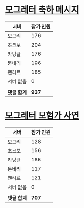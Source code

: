 # [모그레터 축하 메시지](./Event250701_v7_2_10th_moogleletter0.md)

|서버|참가 인원|
|-|-|
|모그리|176|
|초코보|204|
|카벙클|176|
|톤베리|196|
|펜리르|185|
|서버 없음|0|
|||
|**댓글 합계**|**937**|


# [모그레터 모험가 사연](./Event250701_v7_2_10th_moogleletter1.md)

|서버|참가 인원|
|-|-|
|모그리|128|
|초코보|156|
|카벙클|185|
|톤베리|117|
|펜리르|121|
|서버 없음|0|
|||
|**댓글 합계**|**707**|


